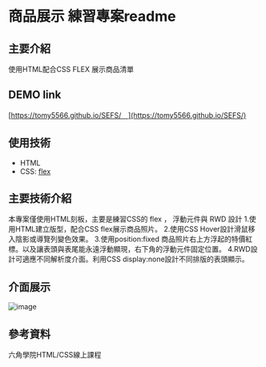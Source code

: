 # 商品展示 練習專案readme

## 主要介紹
使用HTML配合CSS FLEX 展示商品清單

## DEMO link
[https://tomy5566.github.io/SEFS/＿](https://tomy5566.github.io/SEFS/)

## 使用技術
- HTML
- CSS: [flex](https://developer.mozilla.org/zh-CN/docs/Web/CSS/flex)

## 主要技術介紹
本專案僅使用HTML刻板，主要是練習CSS的 flex ， 浮動元件與 RWD 設計
1.使用HTML建立版型，配合CSS flex展示商品照片。
2.使用CSS Hover設計滑鼠移入陰影或導覽列變色效果。
3.使用position:fixed 商品照片右上方浮起的特價紅標。以及讓表頭與表尾能永遠浮動顯現，右下角的浮動元件固定位置。
4.RWD設計可適應不同解析度介面。利用CSS display:none設計不同排版的表頭顯示。

## 介面展示
![image]()

## 參考資料
六角學院HTML/CSS線上課程
